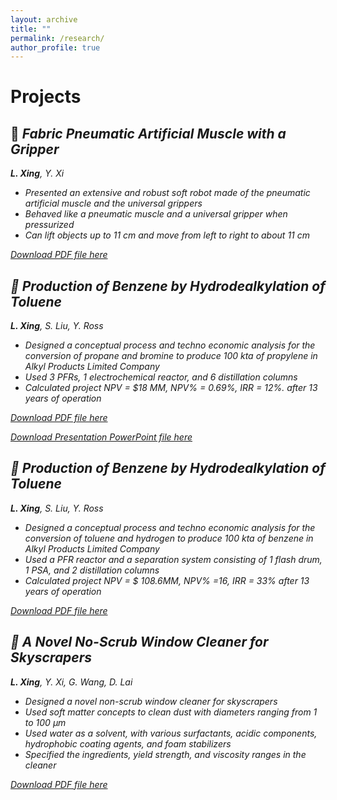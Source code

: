 ```yaml
---
layout: archive
title: ""
permalink: /research/
author_profile: true
---
```

Projects
======
## 🤖 <i> Fabric Pneumatic Artificial Muscle with a Gripper 
<i> **L. Xing**, Y. Xi </i>

- Presented an extensive and robust soft robot made of the pneumatic artificial muscle and the universal grippers
- Behaved like a pneumatic muscle and a universal gripper when pressurized
- Can lift objects up to 11 cm and move from left to right to about 11 cm

[Download PDF file here](https://langqixing.github.io/files/ME125EHReport.pdf)

## 🧪 <i> Production of Benzene by Hydrodealkylation of Toluene
<i> **L. Xing**, S. Liu, Y. Ross </i>

- Designed a conceptual process and techno economic analysis for the conversion of
propane and bromine to produce 100 kta of propylene in Alkyl Products Limited Company
- Used 3 PFRs, 1 electrochemical reactor, and 6 distillation columns
- Calculated project NPV = $18 MM, NPV% = 0.69%, IRR = 12%. after 13 years of operation

[Download PDF file here](https://langqixing.github.io/files/Group5_DesignReportforPropyleneProcess.pdf)

[Download Presentation PowerPoint file here](https://langqixing.github.io/files/Group5ProductionofPropylenePresentation.pptx)

## 🧪 <i> Production of Benzene by Hydrodealkylation of Toluene
<i> **L. Xing**, S. Liu, Y. Ross </i>

- Designed a conceptual process and techno economic analysis for the conversion of
  toluene and hydrogen to produce 100 kta of benzene in Alkyl Products Limited Company
- Used a PFR reactor and a separation system consisting of 1 flash drum, 1 PSA, and 2 distillation columns
- Calculated project NPV = $ 108.6MM, NPV% =16, IRR = 33% after 13 years of operation

[Download PDF file here](https://langqixing.github.io/files/Group5_HDADesignReport.pdf)


## 🧹<i> A Novel No-Scrub Window Cleaner for Skyscrapers
<i> **L. Xing**, Y. Xi, G. Wang, D. Lai </i>

- Designed a novel non-scrub window cleaner for skyscrapers
- Used soft matter concepts to clean dust with diameters ranging from 1 to 100 µm
- Used water as a solvent, with various surfactants, acidic components, hydrophobic coating agents, and foam stabilizers
- Specified the ingredients, yield strength, and viscosity ranges in the cleaner

[Download PDF file here](https://langqixing.github.io/files/126project.pdf)